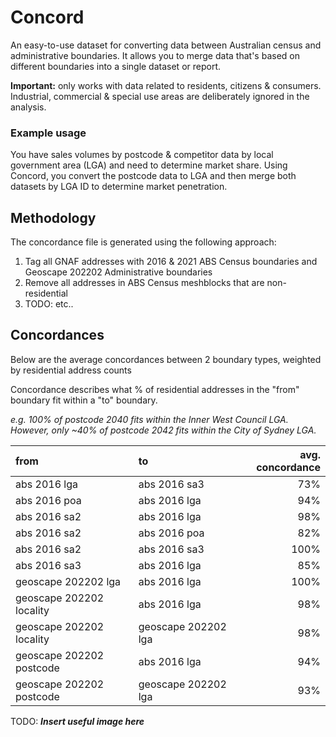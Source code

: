 # Concord

An easy-to-use dataset for converting data between Australian census and administrative boundaries. It allows you to merge data that's based on different boundaries into a single dataset or report.

**Important:** only works with data related to residents, citizens & consumers. Industrial, commercial & special use areas are deliberately ignored in the analysis.

### Example usage

You have sales volumes by postcode & competitor data by local government area (LGA) and need to determine market share. Using Concord, you convert the postcode data to LGA and then merge both datasets by LGA ID to determine market penetration.

## Methodology

The concordance file is generated using the following approach:

1. Tag all GNAF addresses with 2016 & 2021 ABS Census boundaries and Geoscape 202202 Administrative boundaries 
2. Remove all addresses in ABS Census meshblocks that are non-residential
3. TODO: etc..

## Concordances

Below are the average concordances between 2 boundary types, weighted by residential address counts

Concordance describes what % of residential addresses in the "from" boundary fit within a "to" boundary.

_e.g. 100% of postcode 2040 fits within the Inner West Council LGA. However, only ~40% of postcode 2042 fits within the City of Sydney LGA._

| from                     | to                  | avg. concordance |
|:-------------------------|:--------------------|-----------------:|
| abs 2016 lga             | abs 2016 sa3        |              73% |
| abs 2016 poa             | abs 2016 lga        |              94% |
| abs 2016 sa2             | abs 2016 lga        |              98% |
| abs 2016 sa2             | abs 2016 poa        |              82% |
| abs 2016 sa2             | abs 2016 sa3        |             100% |
| abs 2016 sa3             | abs 2016 lga        |              85% |
| geoscape 202202 lga      | abs 2016 lga        |             100% |
| geoscape 202202 locality | abs 2016 lga        |              98% |
| geoscape 202202 locality | geoscape 202202 lga |              98% |
| geoscape 202202 postcode | abs 2016 lga        |              94% |
| geoscape 202202 postcode | geoscape 202202 lga |              93% |





TODO: _**Insert useful image here**_


